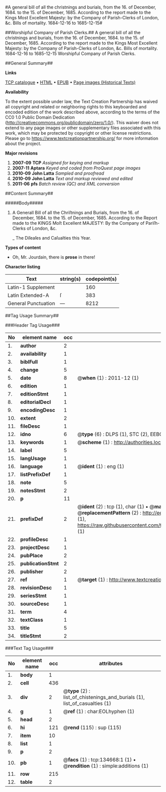 #A general bill of all the christnings and burials, from the 16. of December, 1684. to the 15. of December, 1685. According to the report made to the Kings Most Excellent Majesty: by the Company of Parish-Clerks of London, &c. Bills of mortality. 1684-12-16 to 1685-12-15#

##Worshipful Company of Parish Clerks.##
A general bill of all the christnings and burials, from the 16. of December, 1684. to the 15. of December, 1685. According to the report made to the Kings Most Excellent Majesty: by the Company of Parish-Clerks of London, &c.
Bills of mortality. 1684-12-16 to 1685-12-15
Worshipful Company of Parish Clerks.

##General Summary##

**Links**

[TCP catalogue](http://www.ota.ox.ac.uk/tcp/)  • 
[HTML](http://tei.it.ox.ac.uk/tcp/Texts-HTML/free/A85/A85899.html)  • 
[EPUB](http://tei.it.ox.ac.uk/tcp/Texts-EPUB/free/A85/A85899.epub) • 
[Page images (Historical Texts)](https://historicaltexts.jisc.ac.uk/eebo-99899711e)

**Availability**

To the extent possible under law, the Text Creation Partnership has waived all copyright and related or neighboring rights to this keyboarded and encoded edition of the work described above, according to the terms of the CC0 1.0 Public Domain Dedication (http://creativecommons.org/publicdomain/zero/1.0/). This waiver does not extend to any page images or other supplementary files associated with this work, which may be protected by copyright or other license restrictions. Please go to https://www.textcreationpartnership.org/ for more information about the project.

**Major revisions**

1. __2007-09__ __TCP__ *Assigned for keying and markup*
1. __2007-11__ __Aptara__ *Keyed and coded from ProQuest page images*
1. __2010-09__ __John Latta__ *Sampled and proofread*
1. __2010-09__ __John Latta__ *Text and markup reviewed and edited*
1. __2011-06__ __pfs__ *Batch review (QC) and XML conversion*

##Content Summary##

#####Body#####

1. A Generall Bill of all the Chriſtnings
and Burials, from the 16. of December, 1684.
to the 15. of December, 1685.
According to the Report made to the KINGS
Moſt Excellent MAJESTY:
By the Company of Pariſh-Clerks of London, &c.

    _ The Diſeaſes and Caſualties this Year.

**Types of content**

  * Oh, Mr. Jourdain, there is **prose** in there!

**Character listing**


|Text|string(s)|codepoint(s)|
|---|---|---|
|Latin-1 Supplement| |160|
|Latin Extended-A|ſ|383|
|General Punctuation|—|8212|

##Tag Usage Summary##

###Header Tag Usage###

|No|element name|occ|attributes|
|---|---|---|---|
|1.|__author__|2||
|2.|__availability__|1||
|3.|__biblFull__|1||
|4.|__change__|5||
|5.|__date__|8| @__when__ (1) : 2011-12 (1)|
|6.|__edition__|1||
|7.|__editionStmt__|1||
|8.|__editorialDecl__|1||
|9.|__encodingDesc__|1||
|10.|__extent__|2||
|11.|__fileDesc__|1||
|12.|__idno__|6| @__type__ (6) : DLPS (1), STC (2), EEBO-CITATION (1), PROQUEST (1), VID (1)|
|13.|__keywords__|1| @__scheme__ (1) : http://authorities.loc.gov/ (1)|
|14.|__label__|5||
|15.|__langUsage__|1||
|16.|__language__|1| @__ident__ (1) : eng (1)|
|17.|__listPrefixDef__|1||
|18.|__note__|5||
|19.|__notesStmt__|2||
|20.|__p__|11||
|21.|__prefixDef__|2| @__ident__ (2) : tcp (1), char (1)  •  @__matchPattern__ (2) : ([0-9\-]+):([0-9IVX]+) (1), (.+) (1)  •  @__replacementPattern__ (2) : http://eebo.chadwyck.com/downloadtiff?vid=$1&page=$2 (1), https://raw.githubusercontent.com/textcreationpartnership/Texts/master/tcpchars.xml#$1 (1)|
|22.|__profileDesc__|1||
|23.|__projectDesc__|1||
|24.|__pubPlace__|2||
|25.|__publicationStmt__|2||
|26.|__publisher__|2||
|27.|__ref__|1| @__target__ (1) : http://www.textcreationpartnership.org/docs/. (1)|
|28.|__revisionDesc__|1||
|29.|__seriesStmt__|1||
|30.|__sourceDesc__|1||
|31.|__term__|4||
|32.|__textClass__|1||
|33.|__title__|5||
|34.|__titleStmt__|2||


###Text Tag Usage###

|No|element name|occ|attributes|
|---|---|---|---|
|1.|__body__|1||
|2.|__cell__|436||
|3.|__div__|2| @__type__ (2) : list_of_chistenings_and_burials (1), list_of_casualties (1)|
|4.|__g__|1| @__ref__ (1) : char:EOLhyphen (1)|
|5.|__head__|2||
|6.|__hi__|121| @__rend__ (115) : sup (115)|
|7.|__item__|10||
|8.|__list__|1||
|9.|__p__|2||
|10.|__pb__|1| @__facs__ (1) : tcp:134668:1 (1)  •  @__rendition__ (1) : simple:additions (1)|
|11.|__row__|215||
|12.|__table__|2||
